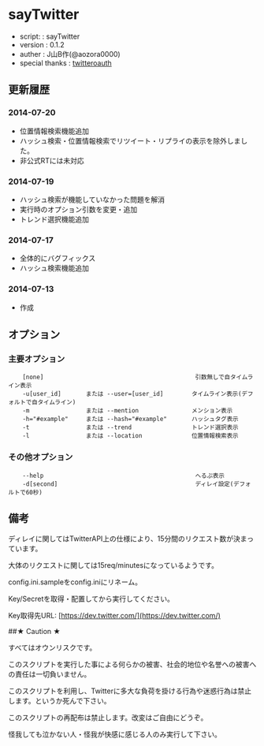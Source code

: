# sayTwitter
- script:         :        sayTwitter
- version         :        0.1.2
- auther          :        J山B作(@aozora0000)
- special thanks  :        [twitteroauth](https://github.com/abraham/twitteroauth)

## 更新履歴

### 2014-07-20
- 位置情報検索機能追加
- ハッシュ検索・位置情報検索でリツイート・リプライの表示を除外しました。
- 非公式RTには未対応

### 2014-07-19
- ハッシュ検索が機能していなかった問題を解消
- 実行時のオプション引数を変更・追加
- トレンド選択機能追加

### 2014-07-17
- 全体的にバグフィックス
- ハッシュ検索機能追加

### 2014-07-13
- 作成

## オプション
### 主要オプション
```
    [none]                                           引数無しで自タイムライン表示
    -u[user_id]       または --user=[user_id]        タイムライン表示(デフォルトで自タイムライン)
    -m                または --mention               メンション表示
    -h="#example"     または --hash="#example"       ハッシュタグ表示
    -t                または --trend                 トレンド選択表示
    -l                または --location              位置情報検索表示
```
### その他オプション
```
    --help                                           へるぷ表示
    -d[second]                                       ディレイ設定(デフォルトで60秒)
```

## 備考

ディレイに関してはTwitterAPI上の仕様により、15分間のリクエスト数が決まっています。

大体のリクエストに関しては15req/minutesになっているようです。

config.ini.sampleをconfig.iniにリネーム。

Key/Secretを取得・配置してから実行してください。

Key取得先URL: [https://dev.twitter.com/](https://dev.twitter.com/)

##★ Caution ★

すべてはオウンリスクです。

このスクリプトを実行した事による何らかの被害、社会的地位や名誉への被害への責任は一切負いません。

このスクリプトを利用し、Twitterに多大な負荷を掛ける行為や迷惑行為は禁止します。というか死んで下さい。

このスクリプトの再配布は禁止します。改変はご自由にどうぞ。


怪我しても泣かない人・怪我が快感に感じる人のみ実行して下さい。

